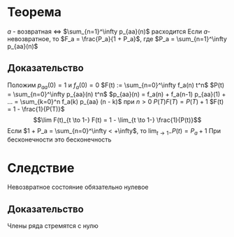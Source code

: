 # Теорема
$a$ - возвратная $\iff$ $\sum_{n=1}^\infty p_{aa}(n)$ расходится
Если $a$-невозвратное, то $F_a = \frac{P_a}{1 + P_a}$, где $P_a = \sum_{n=1}^\infty p_{aa}(n)$ 
## Доказательство
Положим $p_{aa}(0) = 1$ и $f_a(0) = 0$
$F(t) := \sum_{n=0}^\infty f_a(n) t^n$
$P(t) = \sum_{n=0}^\infty p_{aa}(n) t^n$ 
$p_{aa}(n) = f_a(n) + f_a(n-1) p_{aa}(1) + ... = \sum_{k=0}^n f_a(k) p_{aa} (n - k)$ при $n > 0$
$P(T) F(T) = P(T) + 1$ 
$F(t) = 1 - \frac{1}{P(T)}$
$$\lim F(t)_{t \to 1-} F(t) = 1 - \lim_{t \to 1-} \frac{1}{P(t)}$$
Если $1 + P_a = \sum_{n=0}^\infty < +\infty$, то $\lim_{t \to 1-} P(t) = P_a + 1$ 
При бесконечности это бесконечность
# Следствие
Невозвратное состояние обязательно нулевое
## Доказательство
Члены ряда стремятся с нулю